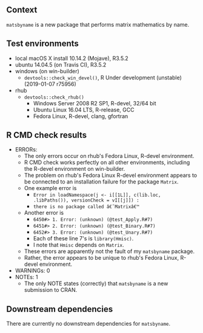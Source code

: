 ## Context
`matsbyname` is a new package that performs matrix mathematics by name.

## Test environments
* local macOS X install 10.14.2 (Mojave), R3.5.2
* ubuntu 14.04.5 (on Travis CI), R3.5.2
* windows (on win-builder)
    * `devtools::check_win_devel()`, R Under development (unstable) (2019-01-07 r75956)
* rhub
    * `devtools::check_rhub()`
        * Windows Server 2008 R2 SP1, R-devel, 32/64 bit
        * Ubuntu Linux 16.04 LTS, R-release, GCC
        * Fedora Linux, R-devel, clang, gfortran

## R CMD check results
* ERRORs:
    * The only errors occur on rhub's Fedora Linux, R-devel environment. 
    * R CMD check works perfectly on all other environments, 
      including the R-devel environment on win-builder.
    * The problem on rhub's Fedora Linux R-devel environment appears to be connected to 
      an installation failure for the package `Matrix`.
    * One example error is 
        * `Error in loadNamespace(j <- i[[1L]], c(lib.loc, .libPaths()), versionCheck = vI[[j]]) :`
        * `there is no package called â€˜Matrixâ€™`
    * Another error is
        * `6450#> 1. Error: (unknown) (@test_Apply.R#7)`
        * `6451#> 2. Error: (unknown) (@test_Binary.R#7)`
        * `6452#> 3. Error: (unknown) (@test_Unary.R#7)`
        * Each of these line 7's is `library(Hmisc)`.
        * I note that `Hmisc` depends on `Matrix`.
    * These errors are apparently not the fault of my `matsbyname` package.
    * Rather, the error appears to be unique to rhub's Fedora Linux, R-devel environment.
* WARNINGs: 0
* NOTEs: 1
    * The only NOTE states (correctly) that `matsbyname` is a new submission to CRAN. 

## Downstream dependencies
There are currently no downstream dependencies for `matsbyname`.